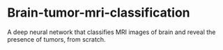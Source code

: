 # Brain-tumor-mri-classification
A deep neural network that classifies MRI images of brain and reveal the presence of tumors, from scratch.
